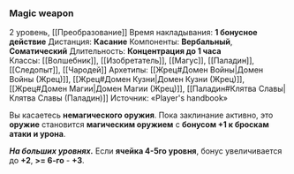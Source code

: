 ### Magic weapon

2 уровень, [[Преобразование]]
Время накладывания: **1 бонусное действие**
Дистанция: **Касание**
Компоненты: **Вербальный**, **Соматический**
Длительность: **Концентрация до 1 часа**
Классы: [[Волшебник]], [[Изобретатель]], [[Магус]], [[Паладин]], [[Следопыт]], [[Чародей]]
Архетипы: [[Жрец#Домен Войны|Домен Войны (Жрец)]], [[Жрец#Домен Кузни|Домен Кузни (Жрец)]], [[Жрец#Домен Магии|Домен Магии (Жрец)]], [[Паладин#Клятва Славы|Клятва Славы (Паладин)]]
Источник: «Player's handbook»

Вы касаетесь **немагического оружия**. Пока заклинание активно, это **оружие** становится **магическим оружием** с **бонусом +1 к броскам атаки и урона**.

**_На больших уровнях._** Если **ячейка 4-5го уровня**, бонус увеличивается до **+2**, **>= 6-го** - **+3**.